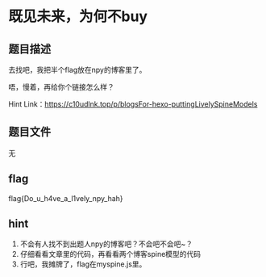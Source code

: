 # 既见未来，为何不buy

## 题目描述

去找吧，我把半个flag放在npy的博客里了。

唔，慢着，再给你个链接怎么样？

Hint Link：https://c10udlnk.top/p/blogsFor-hexo-puttingLivelySpineModels

## 题目文件

无

## flag

flag{Do_u_h4ve_a_l1vely_npy_hah}

## hint

1. 不会有人找不到出题人npy的博客吧？不会吧不会吧~？
2. 仔细看看文章里的代码，再看看两个博客spine模型的代码
3. 行吧，我摊牌了，flag在myspine.js里。

